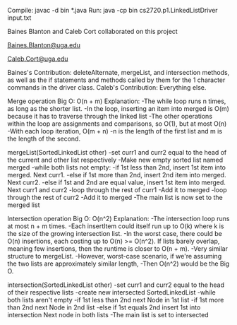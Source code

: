 Compile: javac -d bin *.java
Run: java -cp bin cs2720.p1.LinkedListDriver input.txt

Baines Blanton and Caleb Cort collaborated on this project

Baines.Blanton@uga.edu

Caleb.Cort@uga.edu

Baines's Contribution: deleteAlternate, mergeList, and intersection methods, as well as the if statements and methods called by them for the 1 character commands in the driver class.
Caleb's Contribution: Everything else.

Merge operation Big O: O(n + m)
Explanation: 
-The while loop runs n times, as long as the shorter list.
-In the loop, inserting an item into merged is O(m) because it has to traverse through the linked list
-The other operations within the loop are assignments and comparisons, so O(1), but at most O(n)
-With each loop iteration, O(m + n)
-n is the length of the first list and m is the length of the second.

mergeList(SortedLinkedList other) 
-set curr1 and curr2 equal to the head of the current and other list respectively
-Make new empty sorted list named merged
-while both lists not empty:
    -if 1st less than 2nd,
        insert 1st item into merged. Next curr1.
    -else if 1st more than 2nd,
        insert 2nd item into merged. Next curr2.
    -else if 1st and 2nd are equal value,
        insert 1st item into merged. Next curr1 and curr2
-loop through the rest of curr1
    -Add it to merged
-loop through the rest of curr2
    -Add it to merged
-The main list is now set to the merged list

Intersection operation Big O: O(n^2)
Explanation: 
-The intersection loop runs at most n + m times.
-Each insertItem could itself run up to O(k) where k is the size of the growing intersection list.
-In the worst case, there could be O(n) insertions, each costing up to O(n) >= O(n^2).
If lists barely overlap, meaning few insertions, then the runtime is closer to O(n + m).
-Very similar structure to mergeList.
-However, worst-case scenario, if we're assuming the two lists are approximately similar length,
-Then O(n^2) would be the Big O.


intersection(SortedLinkedList other)
-set curr1 and curr2 equal to the head of their respective lists
-create new intersected SortedLinkedList
-while both lists aren't empty
    -if 1st less than 2nd
        next Node in 1st list
    -if 1st more than 2nd 
        next Node in 2nd list
    -else if 1st equals 2nd
        insert 1st into intersection
        Next node in both lists
-The main list is set to intersected